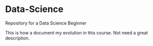 # Data-Science
Repository for a Data Science Beginner

This is how a document my evolution in this course.
Not need a great description.
